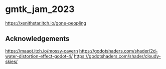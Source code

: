 # gmtk_jam_2023
https://xenithstar.itch.io/gone-peopling

## Acknowledgements 
https://maaot.itch.io/mossy-cavern
https://godotshaders.com/shader/2d-water-distortion-effect-godot-4/
https://godotshaders.com/shader/cloudy-skies/
